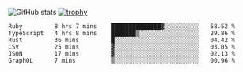 ![GitHub stats](https://github-readme-stats.vercel.app/api?username=ksk001100&show_icons=true&theme=tokyonight)
[![trophy](https://github-profile-trophy.vercel.app/?username=ksk001100&theme=onedark)](https://github.com/ryo-ma/github-profile-trophy)

<!--START_SECTION:waka-->

```text
Ruby         8 hrs 7 mins    ██████████████▓░░░░░░░░░░   58.52 %
TypeScript   4 hrs 8 mins    ███████▒░░░░░░░░░░░░░░░░░   29.86 %
Rust         36 mins         █░░░░░░░░░░░░░░░░░░░░░░░░   04.42 %
CSV          25 mins         ▓░░░░░░░░░░░░░░░░░░░░░░░░   03.05 %
JSON         17 mins         ▓░░░░░░░░░░░░░░░░░░░░░░░░   02.13 %
GraphQL      7 mins          ▒░░░░░░░░░░░░░░░░░░░░░░░░   00.96 %
```

<!--END_SECTION:waka-->
